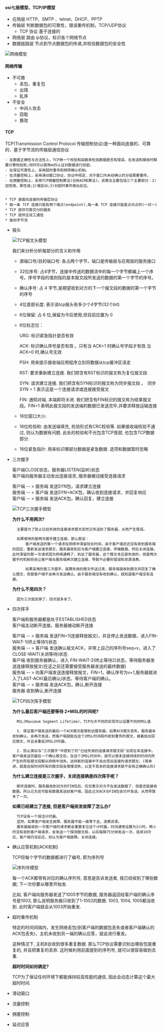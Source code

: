 
#### osi七层模型、TCP/IP模型

* 应用层    HTTP、SMTP 、telnet、DHCP、PPTP
* 传输层    判断数据包的可靠性，错误重传机制，TCP/UDP协议
    - TCP 协议  基于连接的
* 网络层    路由    ip协议，标识各个网络节点
* 数据链路层  节点到节点数据包的传递,并校验数据包的安全性

![网络模型](../images/网络模型.png)

#### 网络传输
* 不可靠
    - 丢包、重复包
    - 出错
    - 乱序
* 不安全
    - 中间人攻击
    - 窃取
    - 篡改

#### TCP

TCP(Transmission Control Protocol 传输控制协议)是一种面向连接的、可靠的、基于字节流的传输层通信协议

    - 在数据正确性与合法性上，TCP用一个校验和函数来检验数据是否有错误，在发送和接收时都要计算校验和;同时可以使用md5认证对数据进行加密。
    - 在保证可靠性上，采用超时重传和捎带确认机制。
    - 在流量控制上，采用滑动窗口协议，协议中规定，对于窗口内未经确认的分组需要重传。
    - 在拥塞控制上，采用TCP拥塞控制算法(也称AIMD算法)。该算法主要包括三个主要部分：1)加性增、乘性减;2)慢启动;3)对超时事件做出反应。


    * TCP 是面向连接的传输层协议
    * 每一条 TCP 连接只能有两个端点(endpoint),每一条 TCP 连接只能是点对点的(一对一)
    * TCP 提供可靠交付的服务
    * TCP 提供全双工通信
    * 面向字节流

* 报头

    ![TCP报文头模型](../images/TCP报文头模型.png)

    我们来分析分析每部分的含义和作用

    * 源端口号/目的端口号: 各占两个字节，端口是传输层与应用层的服务接口
    * 32位序号: 占4字节，连接中传送的数据流中的每一个字节都编上一个序号。序号字段的值则指的是本报文段所发送的数据的第一个字节的序号。
    * 确认序号: 占 4 字节,是期望收到对方的下一个报文段的数据的第一个字节的序号
    * 4位首部长度: 表示该tcp报头有多少个4字节(32个bit)
    * 6位保留:  占 6 位,保留为今后使用,但目前应置为 0
    * 6位标志位：

        URG: 标识紧急指针是否有效 

        ACK: 标识确认序号是否有效 。只有当 ACK=1 时确认号字段才有效.当 ACK=0 时,确认号无效

        PSH: 用来提示接收端应用程序立刻将数据从tcp缓冲区读走 

        RST: 要求重新建立连接. 我们把含有RST标识的报文称为复位报文段 

        SYN: 请求建立连接. 我们把含有SYN标识的报文称为同步报文段 。　同步 SYN = 1 表示这是一个连接请求或连接接受报文

        FIN: 通知对端, 本端即将关闭. 我们把含有FIN标识的报文称为结束报文段。FIN=1 表明此报文段的发送端的数据已发送完毕,并要求释放运输连接

    * 16位窗口大小: 
    * 16位检验和: 由发送端填充, 检验形式有CRC校验等. 如果接收端校验不通过, 则认为数据有问题. 此处的校验和不光包含TCP首部, 也包含TCP数据部分. 
    * 16位紧急指针: 用来标识哪部分数据是紧急数据.
    选项和数据暂时忽略

* 三次握手

    客户端CLOSE状态，服务器LISTEN(监听)状态<br>
    客户端向服务器主动发出连接请求, 服务器被动接受连接请求

    客户端 -- > 服务端 发送SYN包，请求建立连接<br>
    服务端 -- > 客户端 发送SYN+ACK包，确认收到连接请求，并回复响应<br>
    客户端 -- > 服务端 发送ACK包，确认回复，建立连接

    ![TCP三次握手模型](../images/TCP三次握手模型.gif)

    **为什么不用两次?**

        主要是为了防止已经失效的连接请求报文突然又传送到了服务器，从而产生错误。

        如果使用的是两次握手建立连接，那么假设：
            客户端发送的第一个请求在网络中滞留较长时间，由于客户端迟迟没有收到服务端的回应，重新发送请求报文，服务器收到后与客户端建立连接，传输数据，然后关闭连接。此时滞留的那一次请求因为网络通畅了，到达了服务器，这个报文本应是失效的，但是两次握手的机制将会让客户端与服务端再次建立连接，导致不必要的错误和资源浪费。

            如果采用的是三次握手，就算失效的报文传送过来，服务端就收到报文并回复了确认报文，但是客户端不会再次发送确认。由于服务端没有收到确认，就知道客户端没有连接。

    **为什么不用四次？**

        因为三次就足够了，四次就多余了。

* 四次挥手

    客户端和服务器都是处于ESTABLISHED状态<br>
    客户端主动断开连接，服务器被动断开连接

    客户端 -- > 服务端 发送FIN=1(连接释放报文)，并且停止发送数据，进入FIN-WAIT-1(终止等待1)状态<br>
    服务端 -- > 客户端 发送确认报文ACK，并带上自己的序列号seq=v，进入了CLOSE-WAIT(关闭等待)状态<br>
    客户端 收到服务器确认，进入 FIN-WAIT-2(终止等待2)状态，等待服务器发送连接释放报文(在这之前还需要接受服务器发送的最终数据)<br>
    服务端 -- > 向客户端发送连接释放报文，FIN=1，确认序号为v+1,服务器就进入了LAST-ACK(最后确认)状态，等待客户端的确认。<br>
    客户端 -- > 服务端 发送ACK包，确认,断开连接<br>
    服务器 收到确认,断开连接

    ![TCP四次挥手模型](../images/TCP四次挥手模型.gif)

    **为什么最后客户端还要等待 2*MSL的时间呢?**

        MSL(Maximum Segment Lifetime)，TCP允许不同的实现可以设置不同的MSL值

        1. 保证客户端发送的最后一个ACK报文能够到达服务器，如果ACK报文丢失，服务器未收到确认，会再次发送，而客户端就能在这个2MSL时间段内收到重传的报文，接着给出回应报文，并且会重启2MSL计时器。

        2. 防止类似与"三次握手"中提到了的"已经失效的连接请求报文段"出现在本连接中。客户端发送完最后一个确认报文后，在这个2MSL时间中，就可以使本连接持续的时间内所产生的所有报文段都从网络中消失。这样新的连接中不会出现旧连接的请求报文。(简单讲，就是这段时间所有的报文段会慢慢消失，以至于其余的连接请求是不会有正确确认的)

    **为什么建立连接是三次握手，关闭连接确是四次挥手呢？**

        断开连接时，服务器收到对方的FIN包后，仅仅表示对方不在发送数据了，但是还能接收数据。所以己方还可能有数据发送给客户端，因此己方ACK与FIN包会分开发送，从而导致多了一次。

    **如果已经建立了连接, 但是客户端突发故障了怎么办?**

        TCP设有一个保活计时器。
        显然，如果客户端发生故障，服务器不能一直等下去，浪费资源。
        服务器每收到一次客户端的请求都会重置复位这个计时器，时间通常设置为2小时。两小时没有收到客户端请求，会发送一个探测报文段，以后每隔75分钟发送一次，连续10次后，客户端仍没反应，则认为客户端故障，关闭连接。

* 确认应答机制(ACK机制)

    TCP将每个字节的数据都进行了编号, 即为序列号

    ![序列号模型](../images/序列号模型.png)

    每一个ACK都带有对应的确认序列号, 意思是告诉发送者, 我已经收到了哪些数据; 下一次你要从哪里开始发. 

    比如, 客户端向服务器发送了1005字节的数据, 服务器返回给客户端的确认序号是1003, 那么说明服务器只收到了1-1002的数据. 
    1003, 1004, 1005都没收到. 
    此时客户端就会从1003开始重发.

* 超时重传机制

    特定的时间间隔内，发生网络丢包(到客户端的数据包丢失或者客户端确认的ACK包丢失)，主机未收到另一端的确认应答，就会进行重发。

    这种情况下, 主机B会收到很多重复数据. 
    那么TCP协议需要识别出哪些包是重复的, 并且把重复的丢弃. 
    这时候利用前面提到的序列号, 就可以很容易做到去重.

    **超时时间如何确定?**

    TCP为了保证任何环境下都能保持较高性能的通信, 因此会动态计算这个最大超时时间.

* 滑动窗口

* 流量控制

* 拥塞控制

* 延迟应答


